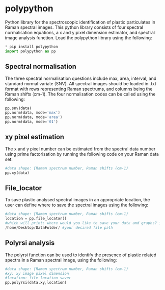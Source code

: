 # polypython
Python library for the spectroscopic identification of plastic particulates in Raman spectral images. This python library consists of four spectral normalisation equations, a x and y pixel dimension estimator, and spectral image analysis function. Load the polypython library using the following:

```python
* pip install polypython
import polypython as pp
```
## Spectral normalisation
The three spectral normalisation questions include max, area, interval, and standard normal variate (SNV). All spectral images should be loaded in .txt format with rows representing Raman spectrums, and columns being the Raman shifts (cm-1). The four normalisation codes can be called using the following:

```python
pp.snv(data)
pp.norm(data, mode='max')
pp.norm(data, mode='area')
pp.norm(data, mode='01')
```

## xy pixel estimation
The x and y pixel number can be estimated from the spectral data number using prime factorisation by running the following code on your Raman data set:
```python
#data shape: [Raman spectrum number, Raman shifts (cm-1)
pp.xy(data)
```

## File_locator
To save plastic analysed spectral images in an appropriate location, the user can define where to save the spectral images using the following:
```python
#data shape: [Raman spectrum number, Raman shifts (cm-1)
location = pp.file_locator()
#which will print: where would you like to save your data and graphs? i.e. "/home/Desktop/DataFolder" 
/home/Desktop/DataFolder/ #your desired file path
```

## Polyrsi analysis
The polyrsi function can be used to identify the presence of plastic related spectra in a Raman spectral image, using the following:
```python
#data shape: [Raman spectrum number, Raman shifts (cm-1)
#xy: xy image pixel dimension
#location: file location saver
pp.polyrsi(data,xy,location)
```
